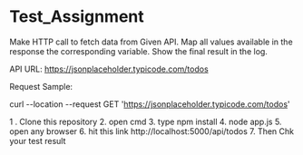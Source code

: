 # Test_Assignment

Make HTTP call to fetch data from Given API.
Map all values available in the response the corresponding variable.
Show the final result in the log.
 

API URL:       https://jsonplaceholder.typicode.com/todos

Request Sample:

curl --location --request GET 'https://jsonplaceholder.typicode.com/todos'


1 . Clone this repository 
2. open cmd 
3. type npm install 
4. node app.js
5. open any browser 
6. hit this link http://localhost:5000/api/todos
7. Then Chk your test result
